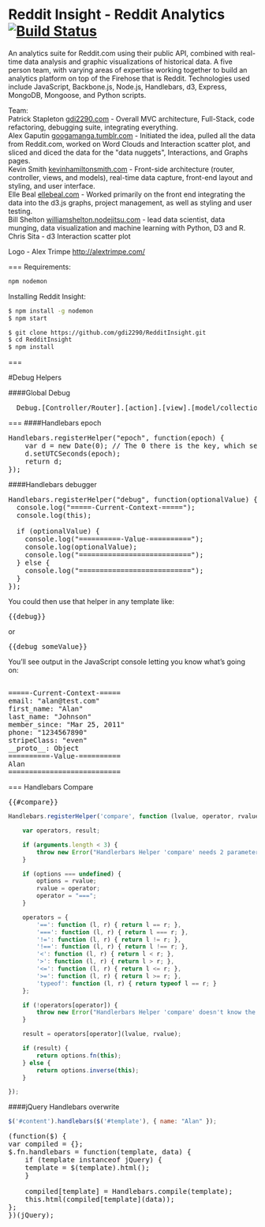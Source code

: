 Reddit Insight - Reddit Analytics [![Build Status](https://travis-ci.org/gdi2290/RedditInsight.png?branch=master)](https://travis-ci.org/gdi2290/RedditInsight)
=============
An analytics suite for Reddit.com using their public API, combined with real-time data analysis and graphic visualizations of historical data. A five person team, with varying areas of expertise working together to build an analytics platform on top of the Firehose that is Reddit. Technologies used include JavaScript, Backbone.js, Node.js, Handlebars, d3, Express, MongoDB, Mongoose, and Python scripts.

Team:  
Patrick Stapleton [gdi2290.com](https://gdi2290.com/) - Overall MVC architecture, Full-Stack, code refactoring, debugging suite, integrating everything.<br>
Alex Gaputin [googamanga.tumblr.com](http://googamanga.tumblr.com/) - Initiated the idea, pulled all the data from Reddit.com, worked on Word Clouds and Interaction scatter plot, and sliced and diced the data for the "data nuggets", Interactions, and Graphs pages.<br>
Kevin Smith [kevinhamiltonsmith.com](http://kevinhamiltonsmith.com/) - Front-side architecture (router, controller, views, and models), real-time data capture, front-end layout and styling, and user interface.<br>
Elle Beal [ellebeal.com](http://ellebeal.com/) - Worked primarily on the front end integrating the data into the d3.js graphs, project management, as well as styling and user testing.<br>
Bill Shelton [williamshelton.nodejitsu.com](http://williamshelton.nodejitsu.com/) - lead data scientist, data munging, data visualization and machine learning with Python, D3 and R.<br>
Chris Sita - d3 Interaction scatter plot<br>

Logo - Alex Trimpe http://alextrimpe.com/

===
Requirements:  
```bash
npm nodemon
```

Installing Reddit Insight:  

```bash
$ npm install -g nodemon
$ npm start
```

```bash
$ git clone https://github.com/gdi2290/RedditInsight.git
$ cd RedditInsight
$ npm install
```
===

#Debug Helpers

####Global Debug
<pre>
  Debug.[Controller/Router].[action].[view].[model/collection].[method]
</pre>

===
####Handlebars epoch

<pre>
Handlebars.registerHelper("epoch", function(epoch) {
    var d = new Date(0); // The 0 there is the key, which sets the date to the epoch
    d.setUTCSeconds(epoch);
    return d;
});
</pre>

####Handlebars debugger

<pre>
Handlebars.registerHelper("debug", function(optionalValue) {
  console.log("=====-Current-Context-=====");
  console.log(this);

  if (optionalValue) {
    console.log("==========-Value-==========");
    console.log(optionalValue);
    console.log("===========================");
  } else {
    console.log("===========================");
  }
});
</pre>

You could then use that helper in any template like:

<pre>
{{debug}}
</pre>
or
<pre>
{{debug someValue}}
</pre>
You’ll see output in the JavaScript console letting you know what’s going on:
<pre>

=====-Current-Context-=====
email: "alan@test.com"
first_name: "Alan"
last_name: "Johnson"
member_since: "Mar 25, 2011"
phone: "1234567890"
stripeClass: "even"
__proto__: Object
==========-Value-==========
Alan
===========================
</pre>

===
Handlebars Compare
<pre>
{{#compare}}
</pre>

```javascript
Handlebars.registerHelper('compare', function (lvalue, operator, rvalue, options) {

    var operators, result;

    if (arguments.length < 3) {
        throw new Error("Handlerbars Helper 'compare' needs 2 parameters");
    }

    if (options === undefined) {
        options = rvalue;
        rvalue = operator;
        operator = "===";
    }

    operators = {
        '==': function (l, r) { return l == r; },
        '===': function (l, r) { return l === r; },
        '!=': function (l, r) { return l != r; },
        '!==': function (l, r) { return l !== r; },
        '<': function (l, r) { return l < r; },
        '>': function (l, r) { return l > r; },
        '<=': function (l, r) { return l <= r; },
        '>=': function (l, r) { return l >= r; },
        'typeof': function (l, r) { return typeof l == r; }
    };

    if (!operators[operator]) {
        throw new Error("Handlerbars Helper 'compare' doesn't know the operator " + operator);
    }

    result = operators[operator](lvalue, rvalue);

    if (result) {
        return options.fn(this);
    } else {
        return options.inverse(this);
    }

});
```
####jQuery Handlebars overwrite

```javascript
$('#content').handlebars($('#template'), { name: "Alan" });
```

<pre>
(function($) {
var compiled = {};
$.fn.handlebars = function(template, data) {
    if (template instanceof jQuery) {
    template = $(template).html();
    }

    compiled[template] = Handlebars.compile(template);
    this.html(compiled[template](data));
};
})(jQuery);
</pre>
